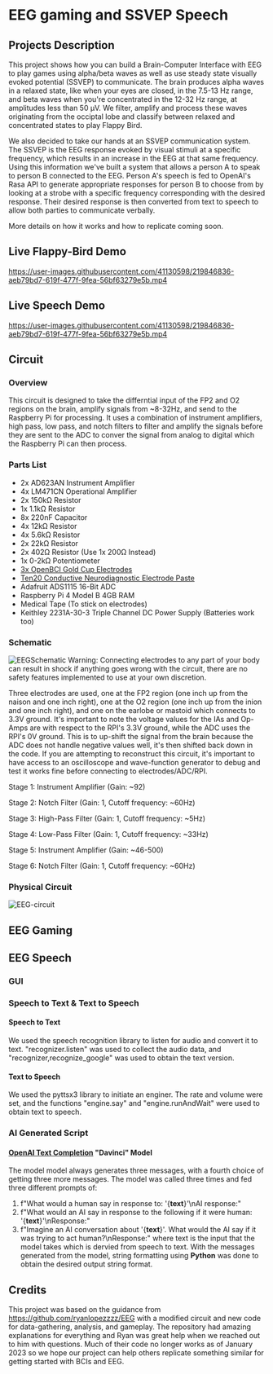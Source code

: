 # EEG gaming and SSVEP Speech

## Projects Description
This project shows how you can build a Brain-Computer Interface with EEG to play games using alpha/beta waves as well as use steady state visually evoked potential (SSVEP) to communicate. The brain produces alpha waves in a relaxed state, like when your eyes are closed, in the 7.5-13 Hz range, and beta waves when you're concentrated in the 12-32 Hz range, at amplitudes less than 50 μV. We filter, amplify and process these waves originating from the occiptal lobe and classify between relaxed and concentrated states to play Flappy Bird. 

We also decided to take our hands at an SSVEP communication system. The SSVEP is the EEG response evoked by visual stimuli at a specific frequency, which results in an increase in the EEG at that same frequency. Using this information we've built a system that allows a person A to speak to person B connected to the EEG. Person A's speech is fed to OpenAI's Rasa API to generate appropriate responses for person B to choose from by looking at a strobe with a specific frequency corresponding with the desired response. Their desired response is then converted from text to speech to allow both parties to communicate verbally.

More details on how it works and how to replicate coming soon.

## Live Flappy-Bird Demo
https://user-images.githubusercontent.com/41130598/219846836-aeb79bd7-619f-477f-9fea-56bf63279e5b.mp4

## Live Speech Demo
https://user-images.githubusercontent.com/41130598/219846836-aeb79bd7-619f-477f-9fea-56bf63279e5b.mp4

## Circuit

### Overview
  This circuit is designed to take the differntial input of the FP2 and O2 regions on the brain, amplify signals from ~8-32Hz, and send to the Raspberry Pi for processing. It uses a combination of instrument amplifiers, high pass, low pass, and notch filters to filter and amplify the signals before they are sent to the ADC to conver the signal from analog to digital which the Raspberry Pi can then process.

### Parts List
 * 2x AD623AN Instrument Amplifier
 * 4x LM471CN Operational Amplifier
 * 2x 150kΩ Resistor
 * 1x 1.1kΩ Resistor
 * 8x 220nF Capacitor
 * 4x 12kΩ Resistor
 * 4x 5.6kΩ Resistor
 * 2x 22kΩ Resistor
 * 2x 402Ω Resistor (Use 1x 200Ω Instead)
 * 1x 0-2kΩ Potentiometer
 * [3x OpenBCI Gold Cup Electrodes](https://shop.openbci.com/products/openbci-gold-cup-electrodes?_pos=1&_sid=645e136ca&_ss=r)
 * [Ten20 Conductive Neurodiagnostic Electrode Paste](https://shop.openbci.com/products/ten20-conductive-paste-8oz-jar)
 * Adafruit ADS1115 16-Bit ADC
 * Raspberry Pi 4 Model B 4GB RAM
 * Medical Tape (To stick on electrodes)
 * Keithley 2231A-30-3 Triple Channel DC Power Supply (Batteries work too)

### Schematic
![EEGSchematic](https://user-images.githubusercontent.com/41130598/221042409-423589c1-2b3c-4a02-94aa-657f63461b93.png)
Warning: Connecting electrodes to any part of your body can result in shock if anything goes wrong with the circuit, there are no safety features implemented to use at your own discretion.

  Three electrodes are used, one at the FP2 region (one inch up from the naison and one inch right), one at the O2 region (one inch up from the inion and one inch right), and one on the earlobe or mastoid which connects to 3.3V ground. It's important to note the voltage values for the IAs and Op-Amps are with respect to the RPI's 3.3V ground, while the ADC uses the RPI's 0V ground. This is to up-shift the signal from the brain because the ADC does not handle negative values well, it's then shifted back down in the code. If you are attempting to reconstruct this circuit, it's important to have access to an oscilloscope and wave-function generator to debug and test it works fine before connecting to electrodes/ADC/RPI.

Stage 1: Instrument Amplifier (Gain: ~92)

Stage 2: Notch Filter (Gain: 1, Cutoff frequency: ~60Hz)

Stage 3: High-Pass Filter (Gain: 1, Cutoff frequency: ~5Hz)

Stage 4: Low-Pass Filter (Gain: 1, Cutoff frequency: ~33Hz)

Stage 5: Instrument Amplifier (Gain: ~46-500)

Stage 6: Notch Filter (Gain: 1, Cutoff frequency: ~60Hz)


### Physical Circuit
![EEG-circuit](https://user-images.githubusercontent.com/41130598/219847191-df59c969-152d-49f6-9052-b21f6ea1c098.png)

## EEG Gaming

## EEG Speech

### GUI

### Speech to Text & Text to Speech
#### Speech to Text
 We used the speech recognition library to listen for audio and convert it to text. "recognizer.listen" was used to collect the audio data, and "recognizer,recognize_google" was used to obtain the text version. 
 
 #### Text to Speech
 We used the pyttsx3 library to initiate an enginer. The rate and volume were set, and the functions "engine.say" and "engine.runAndWait" were used to obtain text to speech. 

### AI Generated Script
#### [OpenAI Text Completion](https://platform.openai.com/docs/guides/completion) "Davinci" Model

The model model always generates three messages, with a fourth choice of getting three more messages. The model was called three times and fed three different prompts of:
  1. f"What would a human say in response to: '{**text**}'\nAI response:"
  2. f"What would an AI say in response to the following if it were human: '{**text**}'\nResponse:"
  3. f"Imagine an AI conversation about '{**text**}'. What would the AI say if it was trying to act human?\nResponse:"
where text is the input that the model takes which is dervied from speech to text. With the messages generated from the model, string formatting using **Python** was done to obtain the desired output string format. 

## Credits

This project was based on the guidance from https://github.com/ryanlopezzzz/EEG with a modified circuit and new code for data-gathering, analysis, and gameplay. The repository had amazing explanations for everything and Ryan was great help when we reached out to him with questions. Much of their code no longer works as of January 2023 so we hope our project can help others replicate something similar for getting started with BCIs and EEG.
